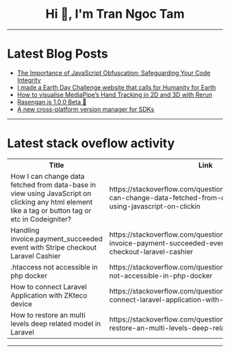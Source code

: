 <h1 align="center">Hi 👋, I'm Tran Ngoc Tam</h1>

---

# Latest Blog Posts 
<!-- BLOG-POST-LIST:START -->
- [The Importance of JavaScript Obfuscation: Safeguarding Your Code Integrity](https://dev.to/wangliwen/the-importance-of-javascript-obfuscation-safeguarding-your-code-integrity-4k6f)
- [I made a Earth Day Challenge website that calls for Humanity for Earth](https://dev.to/hasibrashid/i-made-a-earth-day-challenge-website-that-calls-for-humanity-for-earth-ege)
- [How to visualise MediaPipe’s Hand Tracking in 2D and 3D with Rerun](https://dev.to/rerunio/how-to-visualise-mediapipes-hand-tracking-in-2d-and-3d-with-rerun-44p0)
- [Rasengan.js 1.0.0 Beta 🚀](https://dev.to/dilane3/rasenganjs-100-beta-4hkc)
- [A new cross-platform version manager for SDKs](https://dev.to/moqsien/a-new-cross-platform-version-manager-for-sdks-4mmh)
<!-- BLOG-POST-LIST:END -->

---

# Latest stack oveflow activity
<table>
  <tr><th>Title</th><th>Link</th></tr>
  <!-- STACKOVERFLOW:START --><tr><td>How I can change data fetched from data-base in view using JavaScript on clicking any html element like a tag or button tag or etc in Codeigniter?</td><td>https://stackoverflow.com/questions/78398237/how-i-can-change-data-fetched-from-data-base-in-view-using-javascript-on-clickin</td></tr><tr><td>Handling invoice.payment_succeeded event with Stripe checkout Laravel Cashier</td><td>https://stackoverflow.com/questions/78398077/handling-invoice-payment-succeeded-event-with-stripe-checkout-laravel-cashier</td></tr><tr><td>.htaccess not accessible in php docker</td><td>https://stackoverflow.com/questions/78398034/htaccess-not-accessible-in-php-docker</td></tr><tr><td>How to connect Laravel Application with ZKteco device</td><td>https://stackoverflow.com/questions/78397879/how-to-connect-laravel-application-with-zkteco-device</td></tr><tr><td>How to restore an multi levels deep related model in Laravel</td><td>https://stackoverflow.com/questions/78397875/how-to-restore-an-multi-levels-deep-related-model-in-laravel</td></tr><!-- STACKOVERFLOW:END -->
</table>

---


